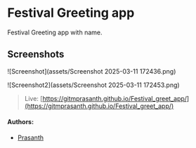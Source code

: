 # Festival Greeting app

Festival Greeting app with name.

## Screenshots

![Screenshot](assets/Screenshot 2025-03-11 172436.png)


![Screenshot2](assets/Screenshot 2025-03-11 172453.png)


> Live: [https://gitmprasanth.github.io/Festival_greet_app/](https://gitmprasanth.github.io/Festival_greet_app/)


#### Authors:

- [Prasanth]()